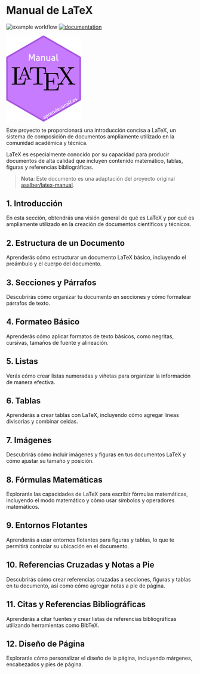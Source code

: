 # Manual de LaTeX

![example workflow](https://github.com/fralfaro/latex-manual/actions/workflows/documentation.yml/badge.svg)
[![documentation](https://img.shields.io/badge/📖-docs-brightgreen)](https://fralfaro.github.io/latex-manual/)

<img src="docs/img/logos/sticker.png" alt="" align="center" width="200"/>


Este proyecto te proporcionará una introducción concisa a LaTeX, un sistema 
de composición de documentos ampliamente utilizado en la comunidad académica 
y técnica.

LaTeX es especialmente conocido por su 
capacidad para producir documentos de alta calidad
que incluyen contenido matemático, tablas, figuras y referencias bibliográficas.



> **Nota**: Este documento es una adaptación del proyecto original [asalber/latex-manual](https://github.com/asalber/latex-manual).

## 1. Introducción

En esta sección, obtendrás una visión general de qué es LaTeX y por qué es ampliamente utilizado en la creación de documentos científicos y técnicos.

## 2. Estructura de un Documento

Aprenderás cómo estructurar un documento LaTeX básico, incluyendo el preámbulo y el cuerpo del documento.

## 3. Secciones y Párrafos

Descubrirás cómo organizar tu documento en secciones y cómo formatear párrafos de texto.

## 4. Formateo Básico

Aprenderás cómo aplicar formatos de texto básicos, como negritas, cursivas, tamaños de fuente y alineación.

## 5. Listas

Verás cómo crear listas numeradas y viñetas para organizar la información de manera efectiva.

## 6. Tablas

Aprenderás a crear tablas con LaTeX, incluyendo cómo agregar líneas divisorias y combinar celdas.

## 7. Imágenes

Descubrirás cómo incluir imágenes y figuras en tus documentos LaTeX y cómo ajustar su tamaño y posición.

## 8. Fórmulas Matemáticas

Explorarás las capacidades de LaTeX para escribir fórmulas matemáticas, incluyendo el modo matemático y cómo usar símbolos y operadores matemáticos.

## 9. Entornos Flotantes

Aprenderás a usar entornos flotantes para figuras y tablas, lo que te permitirá controlar su ubicación en el documento.

## 10. Referencias Cruzadas y Notas a Pie

Descubrirás cómo crear referencias cruzadas a secciones, figuras y tablas en tu documento, así como cómo agregar notas a pie de página.

## 11. Citas y Referencias Bibliográficas

Aprenderás a citar fuentes y crear listas de referencias bibliográficas utilizando herramientas como BibTeX.

## 12. Diseño de Página

Explorarás cómo personalizar el diseño de la página, incluyendo márgenes, encabezados y pies de página.


